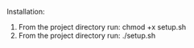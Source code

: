 Installation:
1. From the project directory run:
chmod +x setup.sh
2. From the project directory run: 
./setup.sh

